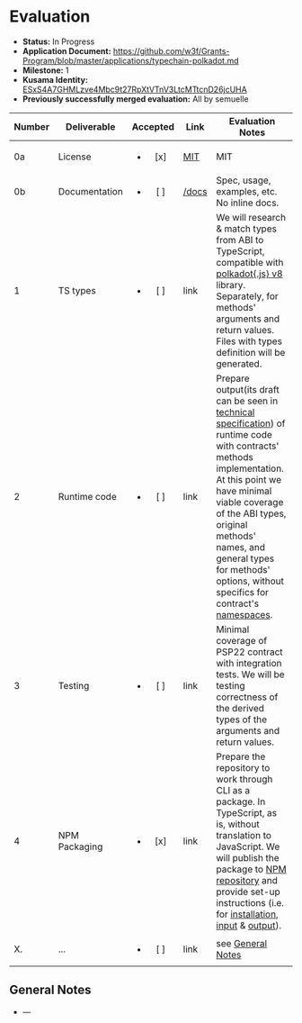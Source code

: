 # Evaluation

- **Status:** In Progress
- **Application Document:**  https://github.com/w3f/Grants-Program/blob/master/applications/typechain-polkadot.md
- **Milestone:** 1
- **Kusama Identity:** [ESxS4A7GHMLzve4Mbc9t27RpXtVTnV3LtcMTtcnD26jcUHA](https://polkascan.io/pre/kusama/account/ESxS4A7GHMLzve4Mbc9t27RpXtVTnV3LtcMTtcnD26jcUHA)
- **Previously successfully merged evaluation:** All by semuelle

| Number | Deliverable | Accepted | Link | Evaluation Notes |
| ------ | ----------- | :------: | ---- |----------------- |
| 0a | License | <ul><li>[x] </li></ul> | [MIT](https://github.com/Supercolony-net/typechain-polkadot/blob/6702732b4e89d80d46aececb933bb0379b2ac8b7/LICENSE) | MIT |
| 0b | Documentation | <ul><li>[ ] </li></ul> | [/docs](https://github.com/Supercolony-net/typechain-polkadot/tree/6702732b4e89d80d46aececb933bb0379b2ac8b7/docs) | Spec, usage, examples, etc. No inline docs. |
| 1 | TS types | <ul><li>[ ] </li></ul> | link | We will research & match types from ABI to TypeScript, compatible with [polkadot{.js} v8](https://polkadot.js.org) library. Separately, for methods' arguments and return values. Files with types definition will be generated. |
| 2 | Runtime code | <ul><li>[ ] </li></ul> | link | Prepare output(its draft can be seen in [technical specification](https://github.com/Supercolony-net/typechain-polkadot/blob/master/docs/tech-specs.md#generated-code-draft)) of runtime code with contracts' methods implementation. At this point we have minimal viable coverage of the ABI types, original methods' names, and general types for methods' options, without specifics for contract's [namespaces](https://github.com/Supercolony-net/typechain-polkadot/blob/master/docs/tech-specs.md#namespaces). |
| 3 | Testing | <ul><li>[ ] </li></ul> | link | Minimal coverage of PSP22 contract with integration tests. We will be testing correctness of the derived types of the arguments and return values. |
| 4 | NPM Packaging | <ul><li>[x] </li></ul> | link | Prepare the repository to work through CLI as a package. In TypeScript, as is, without translation to JavaScript. We will publish the package to [NPM repository](https://npmjs.com) and provide set-up instructions (i.e. for [installation](https://github.com/Supercolony-net/typechain-polkadot/blob/master/docs/tech-specs.md#set-up), [input](https://github.com/Supercolony-net/typechain-polkadot/blob/master/docs/tech-specs.md#input) & [output](https://github.com/Supercolony-net/typechain-polkadot/blob/master/docs/tech-specs.md#output)). |
| X. | ... | <ul><li>[ ] </li></ul> | link | see [General Notes](#general-notes) |


## General Notes

- —
